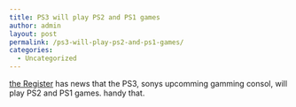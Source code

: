 ```yaml
---
title: PS3 will play PS2 and PS1 games
author: admin
layout: post
permalink: /ps3-will-play-ps2-and-ps1-games/
categories:
  - Uncategorized
---
```

[the Register][1] has news that the PS3, sonys upcomming gamming consol, will play PS2 and PS1 games. handy that.

 [1]: http://www.theregister.co.uk/content/54/32615.html